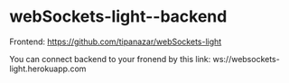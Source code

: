 # webSockets-light--backend
Frontend: https://github.com/tipanazar/webSockets-light

You can connect backend to your fronend by this link: ws://websockets-light.herokuapp.com

